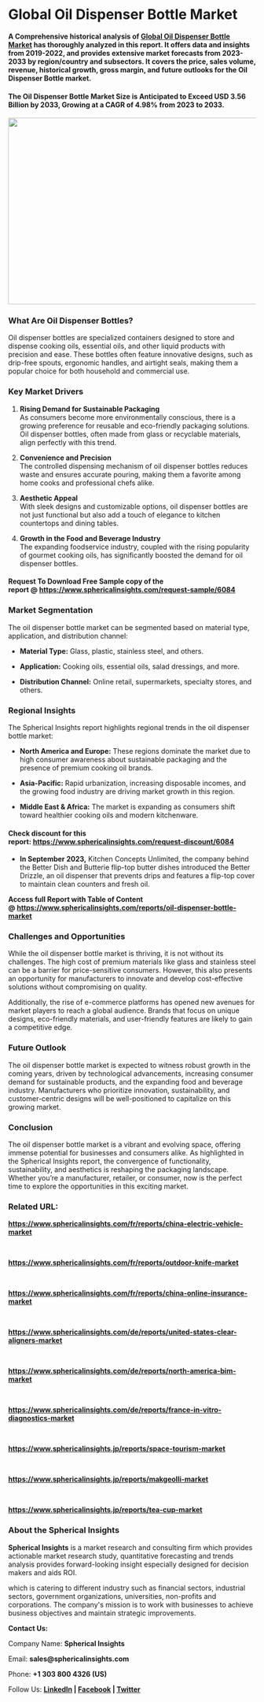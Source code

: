 <h1 class="news-post-title">Global Oil Dispenser Bottle Market</h1>
<p><strong>A Comprehensive historical analysis of&nbsp;<a href="https://www.sphericalinsights.com/reports/oil-dispenser-bottle-market" target="_blank" rel="noopener">Global Oil Dispenser Bottle Market</a>&nbsp;has thoroughly analyzed in this report. It offers data and insights from 2019-2022, and provides extensive market forecasts from 2023-2033 by region/country and subsectors. It covers the price, sales volume, revenue, historical growth, gross margin, and future outlooks for the Oil Dispenser Bottle market.</strong></p>
<h4><strong>The Oil Dispenser Bottle Market Size is Anticipated to Exceed USD 3.56 Billion by 2033, Growing at a CAGR of 4.98% from 2023 to 2033.</strong></h4>
<p><strong><img src="https://www.sphericalinsights.com/images/rd/oil-dispenser-bottle-market.png" alt="" width="650" height="379" /></strong></p>
<h3><strong>What Are Oil Dispenser Bottles?</strong></h3>
<p>Oil dispenser bottles are specialized containers designed to store and dispense cooking oils, essential oils, and other liquid products with precision and ease. These bottles often feature innovative designs, such as drip-free spouts, ergonomic handles, and airtight seals, making them a popular choice for both household and commercial use.</p>
<h3><strong>Key Market Drivers</strong></h3>
<ol start="1">
<li>
<p><strong>Rising Demand for Sustainable Packaging</strong><br />As consumers become more environmentally conscious, there is a growing preference for reusable and eco-friendly packaging solutions. Oil dispenser bottles, often made from glass or recyclable materials, align perfectly with this trend.</p>
</li>
<li>
<p><strong>Convenience and Precision</strong><br />The controlled dispensing mechanism of oil dispenser bottles reduces waste and ensures accurate pouring, making them a favorite among home cooks and professional chefs alike.</p>
</li>
<li>
<p><strong>Aesthetic Appeal</strong><br />With sleek designs and customizable options, oil dispenser bottles are not just functional but also add a touch of elegance to kitchen countertops and dining tables.</p>
</li>
<li>
<p><strong>Growth in the Food and Beverage Industry</strong><br />The expanding foodservice industry, coupled with the rising popularity of gourmet cooking oils, has significantly boosted the demand for oil dispenser bottles.</p>
</li>
</ol>
<h4>Request To Download Free Sample copy of the report&nbsp;@&nbsp;<a href="https://www.sphericalinsights.com/request-sample/6084">https://www.sphericalinsights.com/request-sample/6084</a></h4>
<h3><strong>Market Segmentation</strong></h3>
<p>The oil dispenser bottle market can be segmented based on material type, application, and distribution channel:</p>
<ul>
<li>
<p><strong>Material Type:</strong>&nbsp;Glass, plastic, stainless steel, and others.</p>
</li>
<li>
<p><strong>Application:</strong>&nbsp;Cooking oils, essential oils, salad dressings, and more.</p>
</li>
<li>
<p><strong>Distribution Channel:</strong>&nbsp;Online retail, supermarkets, specialty stores, and others.</p>
</li>
</ul>
<h3><strong>Regional Insights</strong></h3>
<p>The Spherical Insights report highlights regional trends in the oil dispenser bottle market:</p>
<ul>
<li>
<p><strong>North America and Europe:</strong>&nbsp;These regions dominate the market due to high consumer awareness about sustainable packaging and the presence of premium cooking oil brands.</p>
</li>
<li>
<p><strong>Asia-Pacific:</strong>&nbsp;Rapid urbanization, increasing disposable incomes, and the growing food industry are driving market growth in this region.</p>
</li>
<li>
<p><strong>Middle East &amp; Africa:</strong>&nbsp;The market is expanding as consumers shift toward healthier cooking oils and modern kitchenware.</p>
</li>
</ul>
<h4>Check discount for this report:&nbsp;<a href="https://www.sphericalinsights.com/request-discount/6084">https://www.sphericalinsights.com/request-discount/6084</a></h4>
<ul>
<li><strong>In September 2023,</strong>&nbsp;Kitchen Concepts Unlimited, the company behind the Better Dish and Butterie flip-top butter dishes introduced the Better Drizzle, an oil dispenser that prevents drips and features a flip-top cover to maintain clean counters and fresh oil.</li>
</ul>
<p><strong>Access full Report with Table of Content @&nbsp;<a href="https://www.sphericalinsights.com/reports/oil-dispenser-bottle-market">https://www.sphericalinsights.com/reports/oil-dispenser-bottle-market</a>&nbsp;</strong></p>
<h3><strong>Challenges and Opportunities</strong></h3>
<p>While the oil dispenser bottle market is thriving, it is not without its challenges. The high cost of premium materials like glass and stainless steel can be a barrier for price-sensitive consumers. However, this also presents an opportunity for manufacturers to innovate and develop cost-effective solutions without compromising on quality.</p>
<p>Additionally, the rise of e-commerce platforms has opened new avenues for market players to reach a global audience. Brands that focus on unique designs, eco-friendly materials, and user-friendly features are likely to gain a competitive edge.</p>
<h3><strong>Future Outlook</strong></h3>
<p>The oil dispenser bottle market is expected to witness robust growth in the coming years, driven by technological advancements, increasing consumer demand for sustainable products, and the expanding food and beverage industry. Manufacturers who prioritize innovation, sustainability, and customer-centric designs will be well-positioned to capitalize on this growing market.</p>
<h3><strong>Conclusion</strong></h3>
<p>The oil dispenser bottle market is a vibrant and evolving space, offering immense potential for businesses and consumers alike. As highlighted in the Spherical Insights report, the convergence of functionality, sustainability, and aesthetics is reshaping the packaging landscape. Whether you&rsquo;re a manufacturer, retailer, or consumer, now is the perfect time to explore the opportunities in this exciting market.</p>
<h3><strong>Related URL:</strong></h3>
<p><strong><a href="https://www.sphericalinsights.com/fr/reports/china-electric-vehicle-market">https://www.sphericalinsights.com/fr/reports/china-electric-vehicle-market</a></strong></p>
<p><strong>&nbsp;</strong></p>
<p><strong><a href="https://www.sphericalinsights.com/fr/reports/outdoor-knife-market">https://www.sphericalinsights.com/fr/reports/outdoor-knife-market</a></strong></p>
<p><strong>&nbsp;</strong></p>
<p><strong><a href="https://www.sphericalinsights.com/fr/reports/china-online-insurance-market">https://www.sphericalinsights.com/fr/reports/china-online-insurance-market</a></strong></p>
<p><strong>&nbsp;</strong></p>
<p><strong><a href="https://www.sphericalinsights.com/de/reports/united-states-clear-aligners-market">https://www.sphericalinsights.com/de/reports/united-states-clear-aligners-market</a></strong></p>
<p><strong>&nbsp;</strong></p>
<p><strong><a href="https://www.sphericalinsights.com/de/reports/north-america-bim-market">https://www.sphericalinsights.com/de/reports/north-america-bim-market</a></strong></p>
<p><strong>&nbsp;</strong></p>
<p><strong><a href="https://www.sphericalinsights.com/de/reports/france-in-vitro-diagnostics-market">https://www.sphericalinsights.com/de/reports/france-in-vitro-diagnostics-market</a></strong></p>
<p><strong>&nbsp;</strong></p>
<p><strong><a href="https://www.sphericalinsights.jp/reports/space-tourism-market">https://www.sphericalinsights.jp/reports/space-tourism-market</a></strong></p>
<p><strong>&nbsp;</strong></p>
<p><strong><a href="https://www.sphericalinsights.jp/reports/makgeolli-market">https://www.sphericalinsights.jp/reports/makgeolli-market</a></strong></p>
<p><strong>&nbsp;</strong></p>
<p><strong><a href="https://www.sphericalinsights.jp/reports/tea-cup-market">https://www.sphericalinsights.jp/reports/tea-cup-market</a></strong></p>
<h3><strong>About the Spherical Insights</strong></h3>
<p><strong>Spherical Insights</strong>&nbsp;is a market research and consulting firm which provides actionable market research study, quantitative forecasting and trends analysis provides forward-looking insight especially designed for decision makers and aids ROI.</p>
<p>which is catering to different industry such as financial sectors, industrial sectors, government organizations, universities, non-profits and corporations. The company's mission is to work with businesses to achieve business objectives and maintain strategic improvements.</p>
<p><strong>Contact Us:</strong></p>
<p>Company Name:&nbsp;<strong>Spherical Insights</strong></p>
<p>Email:&nbsp;<strong>sales@sphericalinsights.com</strong></p>
<p>Phone:&nbsp;<strong>+1 303 800 4326 (US)</strong></p>
<p>Follow Us:&nbsp;<strong><a href="https://www.linkedin.com/company/spherical-insight/"><u>LinkedIn</u></a>&nbsp;|&nbsp;<a href="https://www.facebook.com/sphericalinsights22"><u>Facebook</u></a>&nbsp;|&nbsp;<a href="https://twitter.com/SInsights_US"><u>Twitter</u></a></strong></p>
